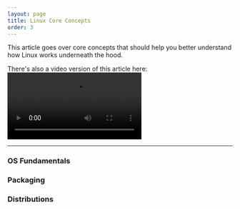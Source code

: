 ```yaml
---
layout: page
title: Linux Core Concepts
order: 3
---
```

This article goes over core concepts that should help you better understand how Linux works underneath the hood.

<div class="video-notice">

There's also a video version of this article here:
<video controls>
    <source src="/videos/computers/linux-core-concepts.mkv">
</video>
</div>

---

### OS Fundamentals

### Packaging

### Distributions
